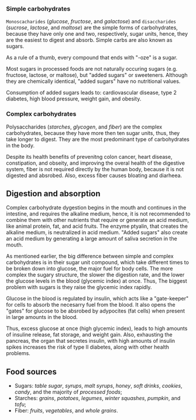 ### Simple carbohydrates

`Monoscacharides` (_glucose_, _fructose_, and _galactose_) and `disaccharides` (_sucrose_, _lactose_, and _maltose_) are the simple forms of carbohydrates, 
because they have only one and two, respectively, sugar units, hence, they are the easiest to digest and absorb.
Simple carbs are also known as sugars. 

As a rule of a thumb, every compound that ends with "-oze" is a sugar.

Most sugars in processed foods are not naturally occuring sugars (e.g. fructose, lactose, or maltose), 
but "added sugars" or sweeteners.
Although they are chemically identical, "added sugars" have no nutritional values.

Consumption of added sugars leads to: cardiovascular disease, type 2 diabetes, high blood pressure, weight gain, and obesity.

### Complex carbohydrates
Polysaccharides (_starches_, _glycogen_, and _fiber_) are the complex carbohydrates, because they have more then ten sugar units, thus, they take longer to digest.
They are the most predominant type of carbohydrates in the body.

Despite its health benefits of prevenitng colon cancer, heart disease, constipation, and obseity, and improving the overal health of the digestive system, 
fiber is not required directly by the human body, because it is not digested and absrobed. Also, excess fiber causes bloating and diarheea.

## Digestion and absorption
Complex carbohydrate dygestion begins in the mouth and continues in the intestine, and requires the alkaline medium, hence, it is not recommended to combine them with other 
nutrients that require or generate an acid medium, like animal protein, fat, and acid fruits. The enzyme ptyalin, that creates the alkaline medium, is neutralized in acid medium.
"Added sugars" also create an acid medium by generating a large amount of saliva secretion in the mouth.

As mentioned earlier, the big difference between simple and complex carbohydrates is in their sugar unit compound, which take different times to be broken down into glucose, the major fuel for body cells. 
The more complex the sugary structure, the slower the digestion rate, and the lower the glucose levels in the blood (glycemic index) at once. Thus, The biggest problem with sugars is they raise the glycemic index rapidly. 

Glucose in the blood is regulated by insulin, which acts like a "gate-keeper" for cells to absorb the necesarry fuel from the blood. It also opens the "gates" for glucose to be absrobed by adypocites (fat cells) when 
present in large amounts in the blood. 

Thus, excess glucose at once (high glycemic index), leads to high amounts of insuline release, fat storage, and weight gain. Also, exhausting the pancreas, the organ that secretes insulin, with high amounts of insulin spikes 
increases the risk of type II diabetes, along with other health problems.

## Food sources

- Sugars: _table sugar_, _syrups_, _malt syrups_, _honey_, _soft drinks_, _cookies_, _candy_, and the majority of _processed foods_;
- Starches: _grains_, _potatoes_, _legumes_, _winter squashes_, _pumpkin_, and _tofu_;
- Fiber: _fruits_, _vegetables_, and _whole grains_.